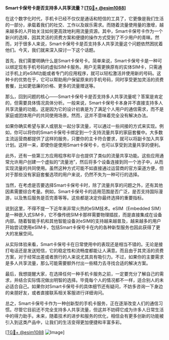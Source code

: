 **Smart卡保号卡是否支持多人共享流量？[[TG💪+ @esim1088](https://t.me/s/esim1088)]**

在这个数字化时代，手机卡已经不仅仅是通话和短信的工具了，它更像是我们生活的一部分，承载着我们的社交、工作以及娱乐需求。而随着流量使用量的激增，越来越多的人开始关注如何更高效地利用流量资源。其中，Smart卡保号卡作为一个新兴的选择，因其灵活的资费方案和便捷的操作方式受到了不少用户的青睐。然而，对于很多人来说，Smart卡保号卡是否支持多人共享流量这个问题依然困扰着他们。今天，我们就来深入探讨一下这个话题。

首先，我们需要明确什么是Smart卡保号卡。简单来说，Smart卡保号卡是一种可以绑定现有手机号码的虚拟SIM卡服务。用户无需更换原有的实体SIM卡，只需通过手机上的eSIM功能或者专门的应用程序，就可以轻松激活并使用新的号码。这种卡的优势在于，它可以帮助用户保留原来的手机号码，同时享受更加灵活的资费套餐，比如更低廉的价格、更多的流量赠送等。

那么，回到问题的核心——Smart卡保号卡是否支持多人共享流量呢？答案是肯定的，但需要具体情况具体分析。一般来说，Smart卡保号卡本身并不直接支持多人共享流量的功能。这是因为它的设计初衷是为了满足个人用户的通信需求，而不是家庭或团体用户的共同使用场景。然而，这并不意味着完全没有解决办法。

如果你确实希望与家人或朋友一起分享流量，可以通过一些间接的方式来实现。例如，你可以将你的Smart卡保号卡绑定到一个支持流量共享的家庭套餐中。大多数主流运营商都提供了这样的服务，只要你的主卡符合要求，就可以将副卡加入共享计划。这样一来，即使你是使用Smart卡保号卡，也可以享受到流量共享的便利。

此外，还有一些第三方应用程序和平台也提供了类似的流量共享功能。这些应用通常允许用户创建一个虚拟的“流量池”，然后将多个设备连接到同一个池子中，从而实现流量的共同使用。虽然这种方式可能不如直接通过运营商的官方渠道方便，但对于那些没有家庭套餐选项的用户来说，仍然不失为一种可行的选择。

当然，在考虑是否要选择Smart卡保号卡时，除了流量共享的问题之外，还有其他因素需要综合考量。例如，Smart卡保号卡的适用范围是否广泛，是否支持国际漫游，以及售后服务是否完善等等。这些都是决定你最终选择的重要指标。

说到这里，不得不提一下近年来非常火热的eSIM技术。eSIM（Embedded SIM）是一种嵌入式SIM卡，它不像传统SIM卡那样需要物理插拔，而是直接集成在设备内部。随着智能手机和其他智能设备对eSIM的支持越来越普及，越来越多的用户开始尝试使用eSIM卡，包括Smart卡保号卡在内的各种新型服务也因此获得了更大的发展空间。

从实际体验来看，Smart卡保号卡在日常使用中的表现还是相当不错的。无论是接打电话还是发送短信，它的稳定性和流畅度都能让人满意。而且由于其灵活的资费方案，对于经常出差或者旅行的人来说尤其具有吸引力。不过，如果你的主要需求是多人共享流量，那么可能需要额外付出一些精力去寻找合适的解决方案。

最后，我想提醒大家，在选择任何一种手机卡服务之前，一定要充分了解自己的需求，并结合实际情况做出明智的选择。毕竟每个人的情况都不一样，适合别人的未必适合自己。如果你对Smart卡保号卡的具体细节还有疑问，不妨多咨询一下身边的亲朋好友，或者直接联系相关客服进行详细询问。

总之，Smart卡保号卡作为一种创新型的手机卡服务，正在逐渐改变人们的通信习惯。尽管它目前还不完全支持多人共享流量，但这并不妨碍它成为许多人日常生活中的得力助手。未来，随着技术的进步和服务的优化，相信会有更多创新的功能被引入到这类产品中，让我们的生活变得更加便捷和丰富多彩。

[[TG💪+ @esim1088](https://t.me/s/esim1088) ![Image](https://i.postimg.cc/4NQfJmqS/Snipaste-2025-05-13-00-14-12.png)]